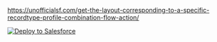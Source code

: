 https://unofficialsf.com/get-the-layout-corresponding-to-a-specific-recordtype-profile-combination-flow-action/

<a href="https://githubsfdeploy.herokuapp.com">
  <img alt="Deploy to Salesforce"
       src="https://raw.githubusercontent.com/afawcett/githubsfdeploy/master/deploy.png">
</a>
